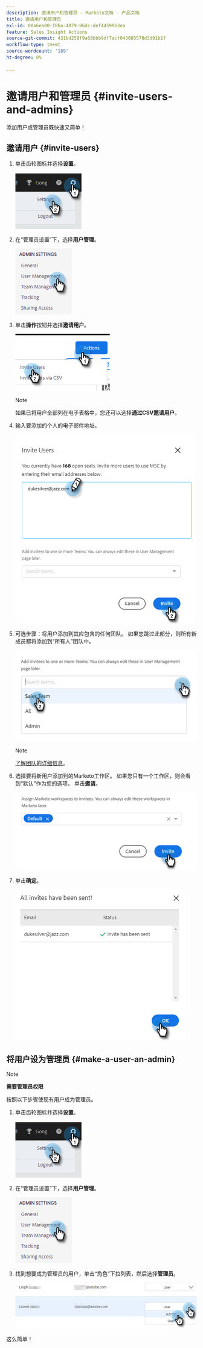 ```yaml
---
description: 邀请用户和管理员 — Marketo文档 — 产品文档
title: 邀请用户和管理员
exl-id: 00a6ea00-f8ba-4079-86dc-def44599b3ea
feature: Sales Insight Actions
source-git-commit: 431bd258f9a68bbb9df7acf043085578d3d91b1f
workflow-type: tm+mt
source-wordcount: '189'
ht-degree: 0%

---
```


# 邀请用户和管理员 {#invite-users-and-admins}

添加用户或管理员既快速又简单！

## 邀请用户 {#invite-users}

1. 单击齿轮图标并选择&#x200B;**设置**。

   ![](assets/invite-users-and-admins-1.png)

1. 在“管理员设置”下，选择&#x200B;**用户管理**。

   ![](assets/invite-users-and-admins-2.png)

1. 单击&#x200B;**操作**&#x200B;按钮并选择&#x200B;**邀请用户**。

   ![](assets/invite-users-and-admins-3.png)

   >[!NOTE]
   >
   >如果已将用户全部列在电子表格中，您还可以选择&#x200B;**通过CSV邀请用户**。

1. 输入要添加的个人的电子邮件地址。

   ![](assets/invite-users-and-admins-4.png)

1. 可选步骤：将用户添加到其应包含的任何团队。 如果您跳过此部分，则所有新成员都将添加到“所有人”团队中。

   ![](assets/invite-users-and-admins-5.png)

   >[!NOTE]
   >
   >[了解团队的详细信息](/help/marketo/product-docs/marketo-sales-insight/actions/admin/creating-a-team.md)。

1. 选择要将新用户添加到的Marketo工作区。 如果您只有一个工作区，则会看到“默认”作为您的选项。 单击&#x200B;**邀请**。

   ![](assets/invite-users-and-admins-6.png)

1. 单击&#x200B;**确定**。

   ![](assets/invite-users-and-admins-7.png)

## 将用户设为管理员 {#make-a-user-an-admin}

>[!NOTE]
>
>**需要管理员权限**

按照以下步骤使现有用户成为管理员。

1. 单击齿轮图标并选择&#x200B;**设置**。

   ![](assets/invite-users-and-admins-8.png)

1. 在“管理员设置”下，选择&#x200B;**用户管理**。

   ![](assets/invite-users-and-admins-9.png)

1. 找到想要成为管理员的用户，单击“角色”下拉列表，然后选择&#x200B;**管理员**。

   ![](assets/invite-users-and-admins-10.png)

这么简单！
